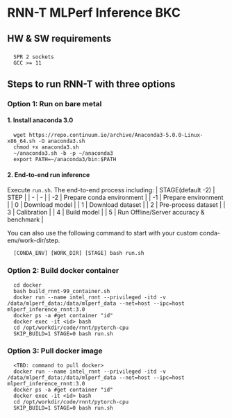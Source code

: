 # RNN-T MLPerf Inference BKC

## HW & SW requirements
###
```
  SPR 2 sockets
  GCC >= 11
```

## Steps to run RNN-T with three options

### Option 1: Run on bare metal
#### 1. Install anaconda 3.0
```
  wget https://repo.continuum.io/archive/Anaconda3-5.0.0-Linux-x86_64.sh -O anaconda3.sh
  chmod +x anaconda3.sh
  ~/anaconda3.sh -b -p ~/anaconda3
  export PATH=~/anaconda3/bin:$PATH
```

#### 2. End-to-end run inference
Execute `run.sh`. The end-to-end process including:
| STAGE(default -2) | STEP |
|  -  | -  |
| -2 | Prepare conda environment |
| -1 | Prepare environment |
| 0 | Download model |
| 1 | Download dataset |
| 2 | Pre-process dataset |
| 3 | Calibration |
| 4 | Build model |
| 5 | Run Offline/Server accuracy & benchmark |

You can also use the following command to start with your custom conda-env/work-dir/step.
```
  [CONDA_ENV] [WORK_DIR] [STAGE] bash run.sh
```

### Option 2: Build docker container
```
  cd docker
  bash build_rnnt-99_container.sh
  docker run --name intel_rnnt --privileged -itd -v /data/mlperf_data:/data/mlperf_data --net=host --ipc=host mlperf_inference_rnnt:3.0
  docker ps -a #get container "id"
  docker exec -it <id> bash
  cd /opt/workdir/code/rnnt/pytorch-cpu
  SKIP_BUILD=1 STAGE=0 bash run.sh
```

### Option 3: Pull docker image
```
  <TBD: command to pull docker>
  docker run --name intel_rnnt --privileged -itd -v /data/mlperf_data:/data/mlperf_data --net=host --ipc=host mlperf_inference_rnnt:3.0
  docker ps -a #get container "id"
  docker exec -it <id> bash
  cd /opt/workdir/code/rnnt/pytorch-cpu
  SKIP_BUILD=1 STAGE=0 bash run.sh
```

